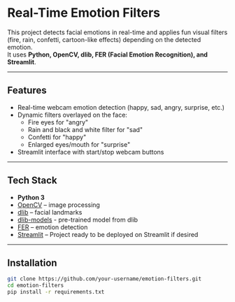 # Real-Time Emotion Filters

This project detects facial emotions in real-time and applies fun visual filters (fire, rain, confetti, cartoon-like effects) depending on the detected emotion.  
It uses **Python, OpenCV, dlib, FER (Facial Emotion Recognition), and Streamlit**.

---

## Features
- Real-time webcam emotion detection (happy, sad, angry, surprise, etc.)
- Dynamic filters overlayed on the face:
  - Fire eyes for "angry"
  - Rain and black and white filter for "sad"
  - Confetti for "happy"
  - Enlarged eyes/mouth for "surprise"
- Streamlit interface with start/stop webcam buttons

---

## Tech Stack
- **Python 3**
- [OpenCV](https://opencv.org/) – image processing
- [dlib](http://dlib.net/) – facial landmarks
- [dlib-models](http://dlib.net/files/shape_predictor_68_face_landmarks.dat.bz2) - pre-trained model from dlib
- [FER](https://github.com/justinshenk/fer) – emotion detection
- [Streamlit](https://streamlit.io/) – Project ready to be deployed on Streamlit if desired

---

## Installation
```bash
git clone https://github.com/your-username/emotion-filters.git
cd emotion-filters
pip install -r requirements.txt
